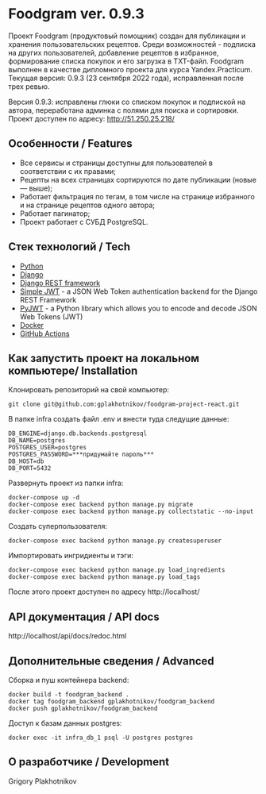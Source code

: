 # Foodgram ver. 0.9.3

Проект Foodgram (продуктовый помощник) создан для публикации и хранения пользовательских рецептов. Среди возможностей - подписка на других пользователей, добавление рецептов в избранное, формирование списка покупок и его загрузка в TXT-файл. Foodgram выполнен в качестве дипломного проекта для курса Yandex.Practicum.  Текущая версия: 0.9.3 (23 сентября 2022 года), исправленная после трех ревью. 

Версия 0.9.3: исправлены глюки со списком покупок и подпиской на автора, переработана админка с полями для поиска и сортировки. Проект доступен по адресу: http://51.250.25.218/


## Особенности / Features
- Все сервисы и страницы доступны для пользователей в соответствии с их правами;
- Рецепты на всех страницах сортируются по дате публикации (новые — выше);
- Работает фильтрация по тегам, в том числе на странице избранного и на странице рецептов одного автора;
- Работает пагинатор;
- Проект работает с СУБД PostgreSQL.

## Стек технологий / Tech
- [Python](https://www.python.org/)
- [Django](https://www.djangoproject.com/)
- [Django REST framework](https://www.django-rest-framework.org/)
- [Simple JWT](https://django-rest-framework-simplejwt.readthedocs.io/) - a JSON Web Token authentication backend for the Django REST Framework
- [PyJWT](https://pyjwt.readthedocs.io/) - a Python library which allows you to encode and decode JSON Web Tokens (JWT)
- [Docker](https://www.docker.com/)
- [GitHub Actions](https://github.com/features/actions)

## Как запустить проект на локальном компьютере/ Installation
Клонировать репозиторий на свой компьютер:
```
git clone git@github.com:gplakhotnikov/foodgram-project-react.git
```
В папке infra создать файл .env и внести туда следущие данные: 
```
DB_ENGINE=django.db.backends.postgresql
DB_NAME=postgres
POSTGRES_USER=postgres
POSTGRES_PASSWORD=***придумайте пароль***
DB_HOST=db
DB_PORT=5432
```
Развернуть проект из папки infra:
```
docker-compose up -d
docker-compose exec backend python manage.py migrate
docker-compose exec backend python manage.py collectstatic --no-input
```
Создать суперпользователя:
```
docker-compose exec backend python manage.py createsuperuser
```
Импортировать ингридиенты и тэги:
```
docker-compose exec backend python manage.py load_ingredients
docker-compose exec backend python manage.py load_tags
```
После этого проект доступен по адресу http://localhost/

## API документация / API docs
http://localhost/api/docs/redoc.html

## Дополнительные сведения / Advanced 
Сборка и пуш контейнера backend:
```
docker build -t foodgram_backend .
docker tag foodgram_backend gplakhotnikov/foodgram_backend
docker push gplakhotnikov/foodgram_backend
```
Доступ к базам данных postgres:
```
docker exec -it infra_db_1 psql -U postgres postgres
```

## О разработчике / Development
Grigory Plakhotnikov